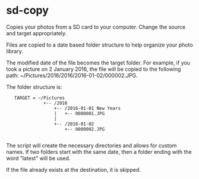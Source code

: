 # sd-copy

Copies your photos from a SD card to your computer.
Change the source and target appropriately.

Files are copied to a date based folder structure to help organize your photo library.

The modified date of the file becomes the target folder. For example, if you took a picture on 2 January 2016, the file will be copied to the following path: ~/Pictures/2016/2016/2016-01-02/000002.JPG.

The folder structure is:
```
   TARGET = ~/Pictures
              +-- /2016
                  +-- /2016-01-01 New Years
                  |   +-- 0000001.JPG
                  |
                  +-- /2016-01-02
                      +-- 0000002.JPG
                                 
```

The script will create the necessary directories and allows for custom names. If two folders start with the same date, then a folder ending with the word "latest" will be used. 

If the file already exists at the destination, it is skipped.
